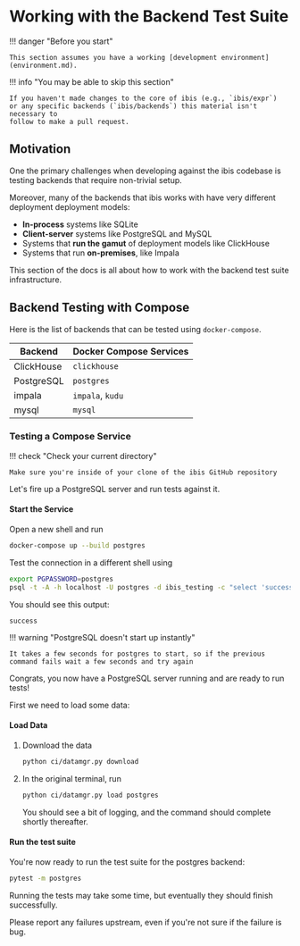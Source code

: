 # Working with the Backend Test Suite

!!! danger "Before you start"

    This section assumes you have a working [development environment](environment.md).

!!! info "You may be able to skip this section"

    If you haven't made changes to the core of ibis (e.g., `ibis/expr`)
    or any specific backends (`ibis/backends`) this material isn't necessary to
    follow to make a pull request.

## Motivation

One the primary challenges when developing against the ibis codebase is testing
backends that require non-trivial setup.

Moreover, many of the backends that ibis works with have very different
deployment deployment models:

- **In-process** systems like SQLite
- **Client-server** systems like PostgreSQL and MySQL
- Systems that **run the gamut** of deployment models like ClickHouse
- Systems that run **on-premises**, like Impala

This section of the docs is all about how to work with the backend test suite
infrastructure.

## Backend Testing with Compose

Here is the list of backends that can be tested using `docker-compose`.

| Backend    | Docker Compose Services |
| ---------- | ----------------------- |
| ClickHouse | `clickhouse`            |
| PostgreSQL | `postgres`              |
| impala     | `impala`, `kudu`        |
| mysql      | `mysql`                 |

### Testing a Compose Service

!!! check "Check your current directory"

    Make sure you're inside of your clone of the ibis GitHub repository

Let's fire up a PostgreSQL server and run tests against it.

#### Start the Service

Open a new shell and run

```sh
docker-compose up --build postgres
```

Test the connection in a different shell using

```sh
export PGPASSWORD=postgres
psql -t -A -h localhost -U postgres -d ibis_testing -c "select 'success'"
```

You should see this output:

```console
success
```

!!! warning "PostgreSQL doesn't start up instantly"

    It takes a few seconds for postgres to start, so if the previous
    command fails wait a few seconds and try again

Congrats, you now have a PostgreSQL server running and are ready to run tests!

First we need to load some data:

#### Load Data

1.  Download the data

    ```sh
    python ci/datamgr.py download
    ```

2.  In the original terminal, run

    ```sh
    python ci/datamgr.py load postgres
    ```

    You should see a bit of logging, and the command should complete shortly thereafter.

#### Run the test suite

You're now ready to run the test suite for the postgres backend:

```sh
pytest -m postgres
```

Running the tests may take some time, but eventually they should finish successfully.

Please report any failures upstream, even if you're not sure if the failure is bug.
